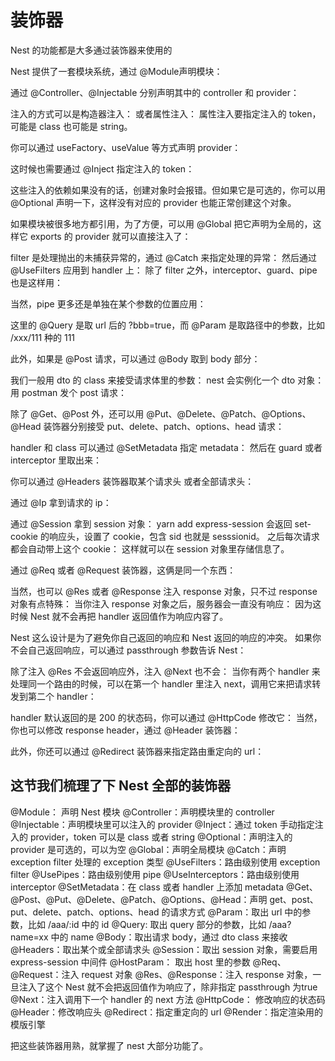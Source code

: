 # 装饰器

Nest 的功能都是大多通过装饰器来使用的

Nest 提供了一套模块系统，通过 @Module声明模块：

通过 @Controller、@Injectable 分别声明其中的 controller 和 provider：

注入的方式可以是构造器注入：
或者属性注入：
属性注入要指定注入的 token，可能是 class 也可能是 string。

你可以通过 useFactory、useValue 等方式声明 provider：

这时候也需要通过 @Inject 指定注入的 token：

这些注入的依赖如果没有的话，创建对象时会报错。但如果它是可选的，你可以用 @Optional 声明一下，这样没有对应的 provider 也能正常创建这个对象。

如果模块被很多地方都引用，为了方便，可以用 @Global 把它声明为全局的，这样它 exports 的 provider 就可以直接注入了：

filter 是处理抛出的未捕获异常的，通过 @Catch 来指定处理的异常：
然后通过 @UseFilters 应用到 handler 上：
除了 filter 之外，interceptor、guard、pipe 也是这样用：

当然，pipe 更多还是单独在某个参数的位置应用：
<!-- http://localhost:3009/ccc/111？bbb=true -->
这里的 @Query 是取 url 后的 ?bbb=true，而 @Param 是取路径中的参数，比如 /xxx/111 种的 111

此外，如果是 @Post 请求，可以通过 @Body 取到 body 部分：

我们一般用 dto 的 class 来接受请求体里的参数：
nest 会实例化一个 dto 对象：
用 postman 发个 post 请求：

除了 @Get、@Post 外，还可以用 @Put、@Delete、@Patch、@Options、@Head 装饰器分别接受 put、delete、patch、options、head 请求：

handler 和 class 可以通过 @SetMetadata 指定 metadata：
然后在 guard 或者 interceptor 里取出来：

你可以通过 @Headers 装饰器取某个请求头 或者全部请求头：

通过 @Ip 拿到请求的 ip：

通过 @Session 拿到 session 对象：
yarn add express-session
会返回 set-cookie 的响应头，设置了 cookie，包含 sid 也就是 sesssionid。
之后每次请求都会自动带上这个 cookie：
这样就可以在 session 对象里存储信息了。

通过 @Req 或者 @Request 装饰器，这俩是同一个东西：

当然，也可以 @Res 或者 @Response 注入 response 对象，只不过 response 对象有点特殊：
当你注入 response 对象之后，服务器会一直没有响应：
因为这时候 Nest 就不会再把 handler 返回值作为响应内容了。

Nest 这么设计是为了避免你自己返回的响应和 Nest 返回的响应的冲突。
如果你不会自己返回响应，可以通过 passthrough 参数告诉 Nest：

除了注入 @Res 不会返回响应外，注入 @Next 也不会：
当你有两个 handler 来处理同一个路由的时候，可以在第一个 handler 里注入 next，调用它来把请求转发到第二个 handler：

handler 默认返回的是 200 的状态码，你可以通过 @HttpCode 修改它：
当然，你也可以修改 response header，通过 @Header 装饰器：

此外，你还可以通过 @Redirect 装饰器来指定路由重定向的 url：

## 这节我们梳理了下 Nest 全部的装饰器

@Module： 声明 Nest 模块
@Controller：声明模块里的 controller
@Injectable：声明模块里可以注入的 provider
@Inject：通过 token 手动指定注入的 provider，token 可以是 class 或者 string
@Optional：声明注入的 provider 是可选的，可以为空
@Global：声明全局模块
@Catch：声明 exception filter 处理的 exception 类型
@UseFilters：路由级别使用 exception filter
@UsePipes：路由级别使用 pipe
@UseInterceptors：路由级别使用 interceptor
@SetMetadata：在 class 或者 handler 上添加 metadata
@Get、@Post、@Put、@Delete、@Patch、@Options、@Head：声明 get、post、put、delete、patch、options、head 的请求方式
@Param：取出 url 中的参数，比如 /aaa/:id 中的 id
@Query: 取出 query 部分的参数，比如 /aaa?name=xx 中的 name
@Body：取出请求 body，通过 dto class 来接收
@Headers：取出某个或全部请求头
@Session：取出 session 对象，需要启用 express-session 中间件
@HostParam： 取出 host 里的参数
@Req、@Request：注入 request 对象
@Res、@Response：注入 response 对象，一旦注入了这个 Nest 就不会把返回值作为响应了，除非指定 passthrough 为true
@Next：注入调用下一个 handler 的 next 方法
@HttpCode： 修改响应的状态码
@Header：修改响应头
@Redirect：指定重定向的 url
@Render：指定渲染用的模版引擎

把这些装饰器用熟，就掌握了 nest 大部分功能了。

